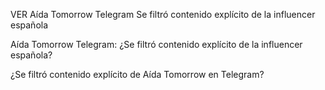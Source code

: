 VER Aída Tomorrow Telegram Se filtró contenido explícito de la influencer española

Aída Tomorrow Telegram: ¿Se filtró contenido explícito de la influencer española?

¿Se filtró contenido explícito de Aída Tomorrow en Telegram?
